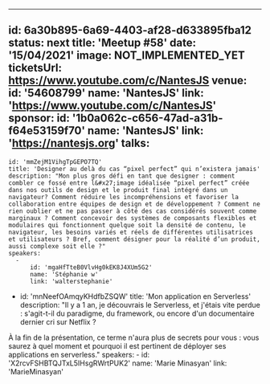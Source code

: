 ---
id: 6a30b895-6a69-4403-af28-d633895fba12
status: next
title: 'Meetup #58'
date: '15/04/2021'
image: NOT_IMPLEMENTED_YET
ticketsUrl: https://www.youtube.com/c/NantesJS
venue:
  id: '54608799'
  name: 'NantesJS'
  link: 'https://www.youtube.com/c/NantesJS'
sponsor:
    id: '1b0a062c-c656-47ad-a31b-f64e53159f70'
    name: 'NantesJS'
    link: 'https://nantesjs.org'
talks:
  -
    id: 'mmZejM1VihgTpGEPO7TQ'
    title: 'Designer au delà du cas “pixel perfect” qui n’existera jamais'
    description: "Mon plus gros défi en tant que designer : comment combler ce fossé entre l&#x27;image idéalisée “pixel perfect” créée dans nos outils de design et le produit final intégré dans un navigateur? Comment réduire les incompréhensions et favoriser la collaboration entre équipes de design et de développement ? Comment ne rien oublier et ne pas passer à côté des cas considérés souvent comme marginaux ? Comment concevoir des systèmes de composants flexibles et modulaires qui fonctionnent quelque soit la densité de contenu, le navigateur, les besoins variés et réels de différentes utilisatrices et utilisateurs ? Bref, comment désigner pour la réalité d’un produit, aussi complexe soit elle ?"
    speakers:
      -
          id: 'mgaHfTteB0VlvHg0kEK8J4XUm5G2'
          name: 'Stéphanie w'
          link: 'walterstephanie'
  -
    id: 'mnNeefOAmqyKHdfbZSQW'
    title: 'Mon application en Serverless'
    description: "Il y a 1 an, je découvrais le Serverless, et j&#x27;étais vite perdue : s&#x27;agit-t-il du paradigme, du framework, ou encore d&#x27;un documentaire dernier cri sur Netflix ?

À la fin de la présentation, ce terme n&#x27;aura plus de secrets pour vous : vous saurez à quel moment et pourquoi il est pertinent de déployer ses applications en serverless."
    speakers:
      -
          id: 'X2rcvFSHBTQJTxL5IHsgRWrtPUK2'
          name: 'Marie Minasyan'
          link: 'MarieMinasyan'
